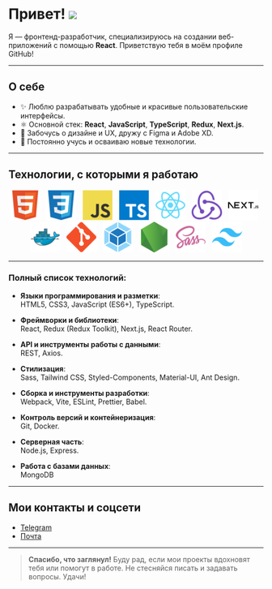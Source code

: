 # Привет! <img src="https://raw.githubusercontent.com/blackcater/blackcater/main/images/Hi.gif" width="30px" />

Я — фронтенд-разработчик, специализируюсь на создании веб-приложений с помощью **React**. Приветствую тебя в моём профиле GitHub!

---

## О себе

- ✨ Люблю разрабатывать удобные и красивые пользовательские интерфейсы.  
- ⚛️ Основной стек: **React**, **JavaScript**, **TypeScript**, **Redux**, **Next.js**.  
- 🎨 Забочусь о дизайне и UX, дружу с Figma и Adobe XD.  
- 🔧 Постоянно учусь и осваиваю новые технологии.

---

## Технологии, с которыми я работаю

<p align="center">
  <!-- Языки и базовые вещи -->
  <img src="https://raw.githubusercontent.com/devicons/devicon/master/icons/html5/html5-original.svg" alt="HTML5" width="60" height="60" />
  &nbsp;
  <img src="https://raw.githubusercontent.com/devicons/devicon/master/icons/css3/css3-original.svg" alt="CSS3" width="60" height="60" />
  &nbsp;
  <img src="https://raw.githubusercontent.com/devicons/devicon/master/icons/javascript/javascript-original.svg" alt="JavaScript" width="60" height="60" />
  &nbsp;
  <img src="https://raw.githubusercontent.com/devicons/devicon/master/icons/typescript/typescript-original.svg" alt="TypeScript" width="60" height="60" />
  &nbsp;
  <!-- Frontend-библиотеки и фреймворки -->
  <img src="https://raw.githubusercontent.com/devicons/devicon/master/icons/react/react-original.svg" alt="React" width="60" height="60" />
  &nbsp;
  <img src="https://raw.githubusercontent.com/devicons/devicon/master/icons/redux/redux-original.svg" alt="Redux" width="60" height="60" />
  &nbsp;
  <img src="https://raw.githubusercontent.com/devicons/devicon/master/icons/nextjs/nextjs-original-wordmark.svg" alt="Next.js" width="60" height="60" />
  &nbsp;
  <!-- Дополнительные библиотеки -->
  <img src="https://raw.githubusercontent.com/devicons/devicon/master/icons/docker/docker-original.svg" alt="Docker" width="60" height="60" />
  &nbsp;
  <img src="https://raw.githubusercontent.com/devicons/devicon/master/icons/git/git-original.svg" alt="Git" width="60" height="60" />
  &nbsp;
  <img src="https://raw.githubusercontent.com/devicons/devicon/master/icons/webpack/webpack-original.svg" alt="Webpack" width="60" height="60" />
  &nbsp;
  <img src="https://raw.githubusercontent.com/devicons/devicon/master/icons/nodejs/nodejs-original.svg" alt="Node.js" width="60" height="60" />
  &nbsp;
  <img src="https://raw.githubusercontent.com/devicons/devicon/master/icons/sass/sass-original.svg" alt="Sass" width="60" height="60" />
  &nbsp;
  <img src="https://raw.githubusercontent.com/devicons/devicon/master/icons/tailwindcss/tailwindcss-plain.svg" alt="Tailwind CSS" width="60" height="60" />
</p>

---

### Полный список технологий:

- **Языки программирования и разметки**:  
  HTML5, CSS3, JavaScript (ES6+), TypeScript.

- **Фреймворки и библиотеки**:  
  React, Redux (Redux Toolkit), Next.js, React Router.

- **API и инструменты работы с данными**:  
  REST, Axios.

- **Стилизация**:  
  Sass, Tailwind CSS, Styled-Components, Material-UI, Ant Design.

- **Сборка и инструменты разработки**:  
  Webpack, Vite, ESLint, Prettier, Babel.

- **Контроль версий и контейнеризация**:  
  Git, Docker.

- **Серверная часть**:  
  Node.js, Express.

- **Работа с базами данных**:  
  MongoDB

---

## Мои контакты и соцсети

- [Telegram](@anastasiya_guryanova)  
- [Почта](mailto:anastasia.gurianova.dev@mail.ru)

---


> **Спасибо, что заглянул!** Буду рад, если мои проекты вдохновят тебя или помогут в работе. Не стесняйся писать и задавать вопросы. Удачи! 
